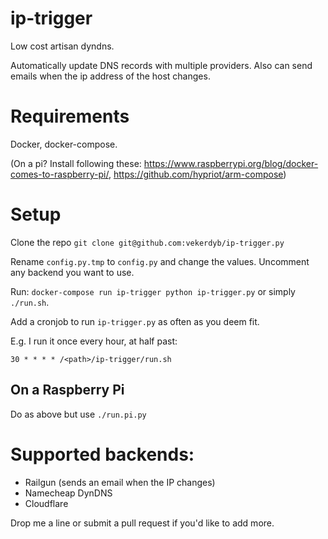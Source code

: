 # ip-trigger
Low cost artisan dyndns.

Automatically update DNS records with multiple providers. Also can send emails when the ip address of the host changes.

# Requirements

Docker, docker-compose.

(On a pi? Install following these: https://www.raspberrypi.org/blog/docker-comes-to-raspberry-pi/, https://github.com/hypriot/arm-compose)

# Setup

Clone the repo `git clone git@github.com:vekerdyb/ip-trigger.py`

Rename `config.py.tmp` to `config.py` and change the values. Uncomment any backend you want to use.

Run: `docker-compose run ip-trigger python ip-trigger.py` or simply `./run.sh`.

Add a cronjob to run `ip-trigger.py` as often as you deem fit.

E.g. I run it once every hour, at half past:
```
30 * * * * /<path>/ip-trigger/run.sh
```

## On a Raspberry Pi

Do as above but use `./run.pi.py`

# Supported backends:
- Railgun (sends an email when the IP changes)
- Namecheap DynDNS
- Cloudflare

Drop me a line or submit a pull request if you'd like to add more.
